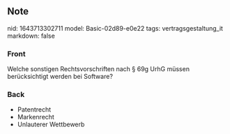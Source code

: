 ## Note
nid: 1643713302711
model: Basic-02d89-e0e22
tags: vertragsgestaltung_it
markdown: false

### Front
Welche sonstigen Rechtsvorschriften nach § 69g UrhG müssen berücksichtigt werden bei Software?

### Back
<ul><li>Patentrecht</li><li>Markenrecht</li><li>Unlauterer Wettbewerb</li></ul>
